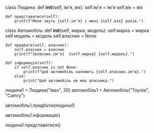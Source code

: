 class Людина:
    def __init__(self, ім'я, вік):
        self.ім'я = ім'я
        self.вік = вік

    def представитися(self):
        print(f"Мене звуть {self.ім'я} і мені {self.вік} років.")

class Автомобіль:
    def __init__(self, марка, модель):
        self.марка = марка
        self.модель = модель
        self.власник = None

    def придбати(self, власник):
        self.власник = власник
        print(f"{власник.ім'я}  {self.марка} {self.модель}.")

    def інформація(self):
        if self.власник is not None:
            print(f"Цей автомобіль належить {self.власник.ім'ю}.")
        else:
            print("Цей автомобіль не має власника.")


людина1 = Людина("Іван", 30)
автомобіль1 = Автомобіль("Toyota", "Camry")


автомобіль1.придбати(людина1)

автомобіль1.інформація()

людина1.представитися()
